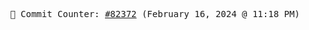 <p align="center">
    <samp>
        📮 Commit Counter: <a href="https://github.com/Javascript-void0/Javascript-void0/commits/main">#82372</a> (February 16, 2024 @ 11:18 PM)
    </samp>
</p>